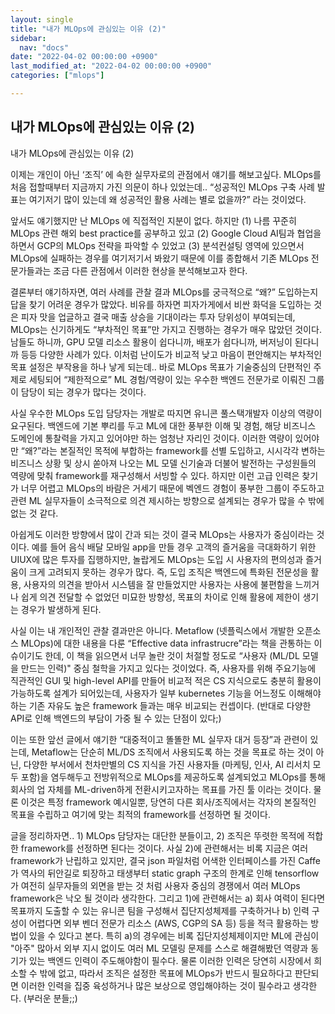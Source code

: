 ```yaml
---
layout: single
title: "내가 MLOps에 관심있는 이유 (2)"
sidebar:
  nav: "docs"
date: "2022-04-02 00:00:00 +0900"
last_modified_at: "2022-04-02 00:00:00 +0900"
categories: ["mlops"]

---
```


## 내가 MLOps에 관심있는 이유 (2)

내가 MLOps에 관심있는 이유 (2)



이제는 개인이 아닌 ‘조직’ 에 속한 실무자로의 관점에서 얘기를 해보고싶다. MLOps를 처음 접할때부터 지금까지 가진 의문이 하나 있었는데.. “성공적인 MLOps 구축 사례 발표는 여기저기 많이 있는데 왜 성공적인 활용 사례는 별로 없을까?” 라는 것이었다.



앞서도 얘기했지만 난 MLOps 에 직접적인 지분이 없다. 하지만 (1) 나름 꾸준히 MLOps 관련 해외 best practice를 공부하고 있고 (2) Google Cloud AI팀과 협업을 하면서 GCP의 MLOps 전략을 파악할 수 있었고 (3) 분석컨설팅 영역에 있으면서 MLOps에 실패하는 경우를 여기저기서 봐왔기 때문에 이를 종합해서 기존 MLOps 전문가들과는 조금 다른 관점에서 이러한 현상을 분석해보고자 한다.



결론부터 얘기하자면, 여러 사례를 관찰 결과 MLOps를 궁극적으로 “왜?” 도입하는지 답을 찾기 어려운 경우가 많았다. 비유를 하자면 피자가게에서 비싼 화덕을 도입하는 것은 피자 맛을 업글하고 결국 매출 상승을 기대이라는 투자 당위성이 부여되는데, MLOps는 신기하게도 “부차적인 목표”만 가지고 진행하는 경우가 매우 많았던 것이다. 남들도 하니까, GPU 모델 리소스 활용이 쉽다니까, 배포가 쉽다니까, 버저닝이 된다니까 등등 다양한 사례가 있다. 이처럼 난이도가 비교적 낮고 마음이 편안해지는 부차적인 목표 설정은 부작용을 하나 낳게 되는데.. 바로 MLOps 목표가 기술중심의 단편적인 주제로 세팅되어 “제한적으로” ML 경험/역량이 있는 우수한 백엔드 전문가로 이뤄진 그룹이 담당이 되는 경우가 많다는 것이다. 



사실 우수한 MLOps 도입 담당자는 개발로 따지면 유니콘 풀스택개발자 이상의 역량이 요구된다. 백엔드에 기본 뿌리를 두고 ML에 대한 풍부한 이해 및 경험, 해당 비즈니스 도메인에 통찰력을 가지고 있어야만 하는 엄청난 자리인 것이다. 이러한 역량이 있어야만 “왜?”라는 본질적인 목적에 부합하는 framework를 선별 도입하고, 시시각각 변하는 비즈니스 상황 및 상시 쏟아져 나오는 ML 모델 신기술과 더불어 발전하는 구성원들의 역량에 맞춰 framework를 재구성해서 서빙할 수 있다. 하지만 이런 고급 인력은 찾기가 너무 어렵고 MLOps의 바람은 거세기 때문에 벡엔드 경험이 풍부한 그룹이 주도하고 관련 ML 실무자들이 소극적으로 의견 제시하는 방향으로 설계되는 경우가 많을 수 밖에 없는 것 같다.



아쉽게도 이러한 방향에서 많이 간과 되는 것이 결국 MLOps는 사용자가 중심이라는 것이다. 예를 들어 음식 배달 모바일 app을 만들 경우 고객의 즐거움을 극대화하기 위한 UIUX에 많은 투자를 집행하지만, 놀랍게도 MLOps는 도입 시 사용자의 편의성과 즐거움이 크게 고려되지 못하는 경우가 많다. 즉, 도입 조직은 백엔드에 특화된 전문성을 활용, 사용자의 의견을 받아서 시스템을 잘 만들었지만 사용자는 사용에 불편함을 느끼거나 쉽게 의견 전달할 수 없었던 미묘한 방향성, 목표의 차이로 인해 활용에 제한이 생기는 경우가 발생하게 된다.



사실 이는 내 개인적인 관찰 결과만은 아니다. Metaflow (넷플릭스에서 개발한 오픈소스 MLOps)에 대한 내용을 다룬 “Effective data infrastrucre”라는 책을 관통하는 이슈이기도 한데, 이 책을 읽으면서 너무 놀란 것이 처절할 정도로 “사용자 (ML/DL 모델을 만드는 인력)" 중심 철학을 가지고 있다는 것이었다. 즉, 사용자를 위해 주요기능에 직관적인 GUI 및 high-level API를 만들어 비교적 적은 CS 지식으로도 충분히 활용이 가능하도록 설계가 되어있는데, 사용자가 일부 kubernetes 기능을 어느정도 이해해야하는 기존 자유도 높은 framework 들과는 매우 비교되는 컨셉이다. (반대로 다양한 API로 인해 백엔드의 부담이 가중 될 수 있는 단점이 있다;)



이는 또한 앞선 글에서 얘기한 “대중적이고 똘똘한 ML 실무자 대거 등장”과 관련이 있는데, Metaflow는 단순히 ML/DS 조직에서 사용되도록 하는 것을 목표로 하는 것이 아닌, 다양한 부서에서 천차만별의 CS 지식을 가진 사용자들 (마케팅, 인사, AI 리서치 모두 포함)을 염두해두고 전방위적으로 MLOps를 제공하도록 설계되었고 MLOps를 통해 회사의 업 자체를 ML-driven하게 전환시키고자하는 목표를 가진 툴 이라는 것이다. 물론 이것은 특정 framework 예시일뿐, 당연히 다른 회사/조직에서는 각자의 본질적인 목표을 수립하고 여기에 맞는 최적의 framework를 선정하면 될 것이다.



글을 정리하자면.. 1) MLOps 담당자는 대단한 분들이고, 2) 조직은 뚜렷한 목적에 적합한 framework를 선정하면 된다는 것이다. 사실 2)에 관련해서는 비록 지금은 여러 framework가 난립하고 있지만, 결국 json 파일처럼 어색한 인터페이스를 가진 Caffe가 역사의 뒤안길로 퇴장하고 태생부터 static graph 구조의 한계로 인해 tensorflow가 여전히 실무자들의 외면을 받는 것 처럼 사용자 중심의 경쟁에서 여러 MLOps framework은 낙오 될 것이라 생각한다. 그리고 1)에 관련해서는 a) 회사 여력이 된다면 목표까지 도출할 수 있는 유니콘 팀을 구성해서 집단지성체제를 구축하거나 b) 인력 구성이 어렵다면 외부 벤더 전문가 리소스 (AWS, CGP의 SA 등) 등을 적극 활용하는 방법이 있을 수 있다고 본다. 특히 a)의 경우에는 비록 집단지성체제이지만 ML에 관심이 "아주" 많아서 외부 지시 없이도 여러 ML 모델링 문제를 스스로 해결해봤던 역량과 동기가 있는 백엔드 인력이 주도해야함이 필수다. 물론 이러한 인력은 당연히 시장에서 희소할 수 밖에 없고, 따라서 조직은 설정한 목표에 MLOps가 반드시 필요하다고 판단되면 이러한 인력을 집중 육성하거나 많은 보상으로 영입해야하는 것이 필수라고 생각한다. (부러운 분들;;)

